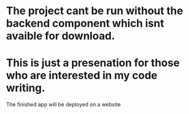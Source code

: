 # The project cant be run without the backend component which isnt avaible for download.

# This is just a presenation for those who are interested in my code writing.

The finished app will be deployed on a website
